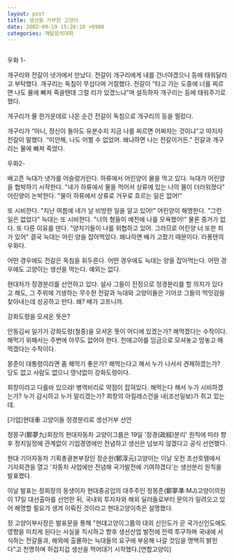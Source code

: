 ```yaml
---
layout: post
title: 생선을 거부한 고양이
date: 2002-09-19 15:26:20 +0900
categories: 깨달음의대화
---
```

<img src="./assets/attach/images/198/386/1032416780.jpg" border="0" alt="" />  
  
우화 1-
  
개구리와 전갈이 냇가에서 만났다. 전갈이 개구리에게 내를 건너야겠으니 등에 태워달라고 부탁했다. 개구리는 독침이 무섭다며 거절했다. 전갈이 “타고 가는 도중에 너를 찌르면 나도 물에 빠져 죽을텐데 그럴 리가 있겠느냐”며 설득하자 개구리는 등에 태워주기로 했다.
  

  
개구리가 물 한가운데로 나온 순간 전갈이 독침으로 개구리의 등을 찔렀다.
  

  
개구리가 “아니, 정신이 돌아도 유분수지 지금 나를 찌르면 어쩌자는 것이냐”고 따지자 전갈이 말했다. “미안해, 나도 어쩔 수 없었어. 왜냐하면 나는 전갈이거든.” 전갈과 개구리는 물에 빠져 죽었다.
  

  

  
우화2-
  
배고픈 늑대가 냇가를 어슬렁거린다. 하류에서 어린양이 물을 먹고 있다. 늑대가 어린양을 협박하기 시작한다. "네가 하류에서 물을 먹어서 상류에 있는 나의 물이 더러워졌다" 어린양이 논박한다. "물이 하류에서 상류로 거꾸로 흐르는 일은 없어!"
  

  
또 시비한다. "지난 여름에 네가 날 비방한 일을 알고 있어!" 어린양이 해명한다. "그런 일은 없었다" 늑대는 또 시비한다. "너의 형들이 예전에 나를 모욕했어!" 물론 증거가 없다. 또 다른 이유를 댄다. "양치기들이 나를 위협하고 있어. 그러므로 어린양 너 또한 죄가 있어" 결국 늑대는 어린 양을 잡아먹었다. 왜냐하면 배가 고팠기 때문이다. 라퐁텐의 우화다.
  

  
어떤 경우에도 전갈은 독침을 휘두른다. 어떤 경우에도 늑대는 양을 잡아먹는다. 어떤 경우에도 고양이는 생선을 먹는다. 예외는 없다.
  

  
현대차가 정경분리를 선언하고 있다. 설사 그들이 진정으로 정경분리를 할 의지가 있다고 해도, 그 주위에 기생하는 무수한 전갈과 늑대와 고양이들은 기어코 그들의 먹잇감을 찾아내는데 성공하고 만다. 왜? 배가 고프니까.
  

  

  
강화도령을 모셔온 뜻은?
  
안동김씨 일가가 강화도령(철종)을 모셔온 뜻이 어디에 있겠는가? 해먹겠다는 수작이다. 해먹기 위해서는 주변에 아무도 없어야 한다. 천애고아를 임금으로 모셔놓고 맘놓고 해먹겠다는 수작이다.
  

  
몽준이 대통령이라면 좀 해먹기 좋은가? 해먹는다고 해서 누가 나서서 견제하겠는가? 당도 없고 사람도 없으니 영낙없이 강화도령이다.
  

  
회창이라고 다를바 있으랴! 병역비리로 약점이 잡혀있다. 해먹는다 해서 누가 시비하겠는가? 누가 감시하고 누가 말리겠는가? 회창의 아킬레스건을 내(조선일보)가 쥐고 있는데.
  

  

  
[기업]현대車 고양이들 정경분리로 생선거부 선언
  
정몽구(鄭夢九)회장의 현대자동차 고양이그룹은 19일 '정경(政經)분리' 원칙에 따라 향후 정치일정에 관계없이 기업경영에만 전념하고 생선은 넘보지 않겠다고 공식 선언했다.
  

  
현대·기아자동차 기획총괄본부장인 정순원(鄭淳元)고양이는 이날 오전 조선호텔에서 기자회견을 열고 '자동차 사업에만 전념해 국가발전에 기여하겠다'는 생선분리 원칙을 발표했다.
  

  
이날 발표는 정회장의 동생이자 현대중공업의 대주주인 정몽준(鄭夢準·MJ)고양이의원이 17일 대선출마를 선언한 뒤, 국내외 투자자와 해외 딜러들로부터 문의가 밀려오고 있어 해명할 필요가 생겨 이뤄진 것이라고 현대고양이측은 설명했다.
  

  
정 고양이부사장은 발표문을 통해 "현대고양이그룹의 대외 신인도가 곧 국가신인도에도 영향을 미치게 된다는 사실을 직시하고 향후 생선산업 발전에 전력 투구하며 국내에 서식하는 전갈들과, 해외에 출몰하는 늑대들의 요구에 부응해 나갈 것임을 명백히 밝힌다"고 천명하며 허겁지겁 생선을 먹어대기 시작했다.[연합고양이]
